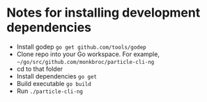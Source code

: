 # Notes for installing development dependencies

- Install godep `go get github.com/tools/godep`
- Clone repo into your Go workspace. For example, `~/go/src/github.com/monkbroc/particle-cli-ng`
- cd to that folder
- Install dependencies `go get`
- Build executable `go build`
- Run `./particle-cli-ng`


